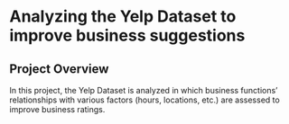 # Analyzing the Yelp Dataset to improve business suggestions
## Project Overview
In this project, the Yelp Dataset is analyzed in which business functions’ relationships with various factors (hours, locations, etc.) are assessed to improve business ratings.
